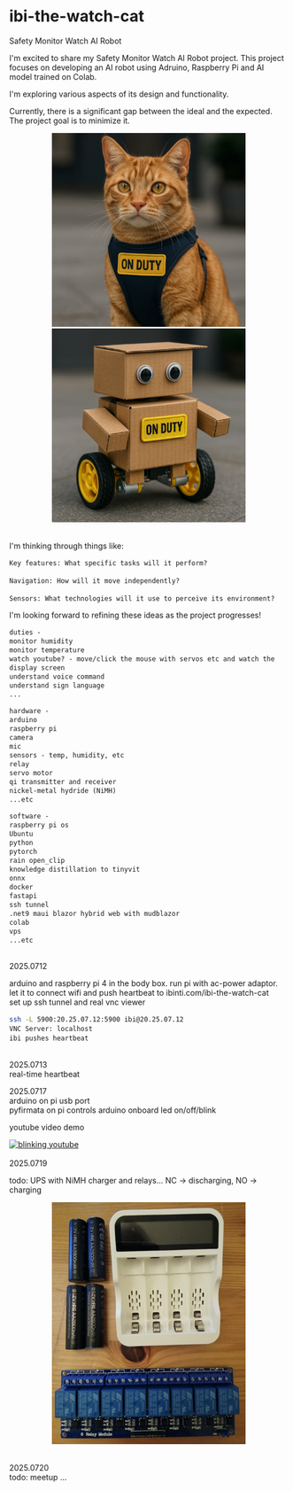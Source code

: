 # ibi-the-watch-cat

Safety Monitor Watch AI Robot

I'm excited to share my Safety Monitor Watch AI Robot project. This project focuses on developing an AI robot using Adruino, Raspberry Pi and AI model trained on Colab.

I'm exploring various aspects of its design and functionality.

Currently, there is a significant gap between the ideal and the expected. The project goal is to minimize it.

<div align="center">
  <img src="ibi-the-watch-cat-ideal.png" alt="ideal ibi" width="350" style="display: inline-block; margin: 0 15px;">
  <img src="ibi-the-watch-cat-expected.png" alt="expected ibi" width="350" style="display: inline-block; margin: 0 15px;">
</div>

<br>

I'm thinking through things like:

    Key features: What specific tasks will it perform?

    Navigation: How will it move independently?

    Sensors: What technologies will it use to perceive its environment?

I'm looking forward to refining these ideas as the project progresses!

```
duties -
monitor humidity
monitor temperature
watch youtube? - move/click the mouse with servos etc and watch the display screen
understand voice command
understand sign language
...
```
```
hardware -
arduino
raspberry pi
camera
mic
sensors - temp, humidity, etc
relay
servo motor
qi transmitter and receiver
nickel-metal hydride (NiMH)
...etc
```
```
software -
raspberry pi os
Ubuntu
python
pytorch
rain open_clip
knowledge distillation to tinyvit
onnx
docker
fastapi
ssh tunnel
.net9 maui blazor hybrid web with mudblazor
colab
vps
...etc
```
<br>
2025.0712

arduino and raspberry pi 4 in the body box. run pi with ac-power adaptor.
let it to connect wifi and push heartbeat to ibinti.com/ibi-the-watch-cat
<br>
set up ssh tunnel and real vnc viewer<br>
```bash
ssh -L 5900:20.25.07.12:5900 ibi@20.25.07.12
VNC Server: localhost
ibi pushes heartbeat
```
<br>
2025.0713
<br>
real-time heartbeat

2025.0717
<br>
arduino on pi usb port
<br>
pyfirmata on pi controls arduino onboard led on/off/blink

youtube video demo

[![blinking youtube](https://img.youtube.com/vi/j8u58aLM6-E/hqdefault.jpg)](https://youtube.com/shorts/j8u58aLM6-E?feature=share)
<br>
<br>
2025.0719

todo: UPS with NiMH charger and relays... NC -> discharging, NO -> charging
<div align="center">
  <img src="ups_parts0.png" alt="ups parts" width="350" style="display: inline-block; margin: 0 15px;">
</div>

<br>

2025.0720
<br>
todo: meetup
...

